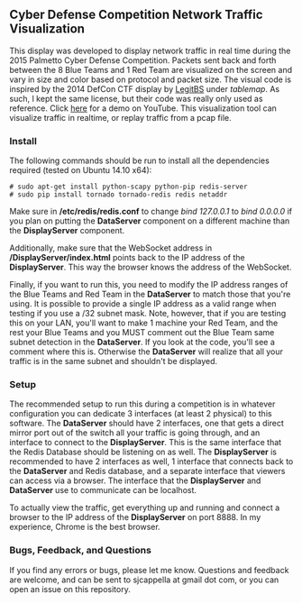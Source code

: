 ## Cyber Defense Competition Network Traffic Visualization
This display was developed to display network traffic in real time during the 2015 Palmetto Cyber Defense Competition. Packets sent back and forth between the 8 Blue Teams and 1 Red Team are visualized on the screen and vary in size and color based on protocol and packet size. The visual code is inspired by the 2014 DefCon CTF display by [LegitBS](https://github.com/legitbs/finals-2014) under *tablemap*. As such, I kept the same license, but their code was really only used as reference. Click [here](https://www.youtube.com/watch?v=VnnHz2Izbz0) for a demo on YouTube. This visualization tool can visualize traffic in realtime, or replay traffic from a pcap file. 

### Install
The following commands should be run to install all the dependencies required (tested on Ubuntu 14.10 x64):
```
# sudo apt-get install python-scapy python-pip redis-server
# sudo pip install tornado tornado-redis redis netaddr
```
Make sure in **/etc/redis/redis.conf** to change *bind 127.0.0.1* to *bind 0.0.0.0* if you plan on putting the **DataServer** component on a different machine than the **DisplayServer** component.

Additionally, make sure that the WebSocket address in **/DisplayServer/index.html** points back to the IP address of the **DisplayServer**. This way the browser knows the address of the WebSocket.

Finally, if you want to run this, you need to modify the IP address ranges of the Blue Teams and Red Team in the **DataServer** to match those that you're using. It is possible to provide a single IP address as a valid range when testing if you use a /32 subnet mask. Note, however, that if you are testing this on your LAN, you'll want to make 1 machine your Red Team, and the rest your Blue Teams and you MUST comment out the Blue Team same subnet detection in the **DataServer**. If you look at the code, you'll see a comment where this is. Otherwise the **DataServer** will realize that all your traffic is in the same subnet and shouldn't be displayed. 

### Setup
The recommended setup to run this during a competition is in whatever configuration you can dedicate 3 interfaces (at least 2 physical) to this software. The **DataServer** should have 2 interfaces, one that gets a direct mirror port out of the switch all your traffic is going through, and an interface to connect to the **DisplayServer**. This is the same interface that the Redis Database should be listening on as well. The **DisplayServer** is recommended to have 2 interfaces as well, 1 interface that connects back to the **DataServer** and Redis database, and a separate interface that viewers can access via a browser. The interface that the **DisplayServer** and **DataServer** use to communicate can be localhost. 

To actually view the traffic, get everything up and running and connect a browser to the IP address of the **DisplayServer** on port 8888. In my experience, Chrome is the best browser.

### Bugs, Feedback, and Questions
If you find any errors or bugs, please let me know. Questions and feedback are welcome, and can be sent to sjcappella at gmail dot com, or you can open an issue on this repository.
